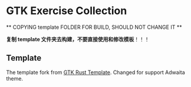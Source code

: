 # GTK Exercise Collection

** COPYING template FOLDER FOR BUILD, SHOULD NOT CHANGE IT **

**复制 template 文件夹去构建，不要直接使用和修改模板**！！！

## Template

The template fork from [GTK Rust Template](https://gitlab.gnome.org/World/Rust/gtk-rust-template). Changed for support Adwaita theme.
